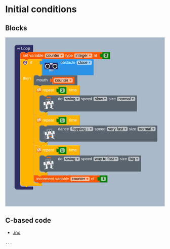 # Initial conditions 

## Blocks
![fig](Screenshot%20from%202021-07-31%2019-12-38.png)


## C-based code
* [.ino](.ino)
```  
...

```